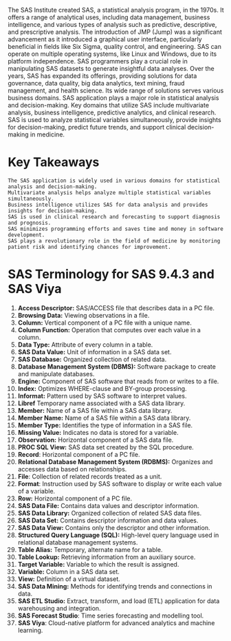 
The SAS Institute created SAS, a statistical analysis program, in the 1970s. It offers a range of analytical uses, including data management, business intelligence, and various types of analysis such as predictive, descriptive, and prescriptive analysis. The introduction of JMP (Jump) was a significant advancement as it introduced a graphical user interface, particularly beneficial in fields like Six Sigma, quality control, and engineering. SAS can operate on multiple operating systems, like Linux and Windows, due to its platform independence. SAS programmers play a crucial role in manipulating SAS datasets to generate insightful data analyses. Over the years, SAS has expanded its offerings, providing solutions for data governance, data quality, big data analytics, text mining, fraud management, and health science. Its wide range of solutions serves various business domains. SAS application plays a major role in statistical analysis and decision-making. Key domains that utilize SAS include multivariate analysis, business intelligence, predictive analytics, and clinical research. SAS is used to analyze statistical variables simultaneously, provide insights for decision-making, predict future trends, and support clinical decision-making in medicine.

# Key Takeaways

    The SAS application is widely used in various domains for statistical analysis and decision-making.
    Multivariate analysis helps analyze multiple statistical variables simultaneously.
    Business intelligence utilizes SAS for data analysis and provides insights for decision-making.  
    SAS is used in clinical research and forecasting to support diagnosis and prognosis.
    SAS minimizes programming efforts and saves time and money in software development.
    SAS plays a revolutionary role in the field of medicine by monitoring patient risk and identifying chances for improvement.  

# SAS Terminology for SAS 9.4.3 and SAS Viya

1. **Access Descriptor:** SAS/ACCESS file that describes data in a PC file.
2. **Browsing Data:** Viewing observations in a file.
3. **Column:** Vertical component of a PC file with a unique name.
4. **Column Function:** Operation that computes over each value in a column.
5. **Data Type:** Attribute of every column in a table.
6. **SAS Data Value:** Unit of information in a SAS data set.
7. **SAS Database:** Organized collection of related data.
8. **Database Management System (DBMS):** Software package to create and manipulate databases.
9. **Engine:** Component of SAS software that reads from or writes to a file.
10. **Index:** Optimizes WHERE-clause and BY-group processing.
11. **Informat:** Pattern used by SAS software to interpret values.
12. **Libref** Temporary name associated with a SAS data library.
13. **Member:** Name of a SAS file within a SAS data library.
14. **Member Name:** Name of a SAS file within a SAS data library.
15. **Member Type:** Identifies the type of information in a SAS file.
16. **Missing Value:** Indicates no data is stored for a variable.
17. **Observation:** Horizontal component of a SAS data file.
18. **PROC SQL View:** SAS data set created by the SQL procedure.
19. **Record**: Horizontal component of a PC file.
20. **Relational Database Management System (RDBMS):** Organizes and accesses data based on relationships.
21. **File**: Collection of related records treated as a unit.
22. **Format**: Instruction used by SAS software to display or write each value of a variable.
23. **Row:** Horizontal component of a PC file.
24. **SAS Data File:** Contains data values and descriptor information.
25. **SAS Data Library:** Organized collection of related SAS data files.
26. **SAS Data Set:** Contains descriptor information and data values.
27. **SAS Data View:** Contains only the descriptor and other information.
28. **Structured Query Language (SQL):** High-level query language used in relational database management systems.
29. **Table Alias:** Temporary, alternate name for a table.
30. **Table Lookup:** Retrieving information from an auxiliary source.
31. **Target Variable:** Variable to which the result is assigned.
32. **Variable:** Column in a SAS data set.
33. **View:** Definition of a virtual dataset.
34. **SAS Data Mining:** Methods for identifying trends and connections in data.
35. **SAS ETL Studio:** Extract, transform, and load (ETL) application for data warehousing and integration.
36. **SAS Forecast Studio**: Time series forecasting and modelling tool.
37. **SAS Viya**: Cloud-native platform for advanced analytics and machine learning.
